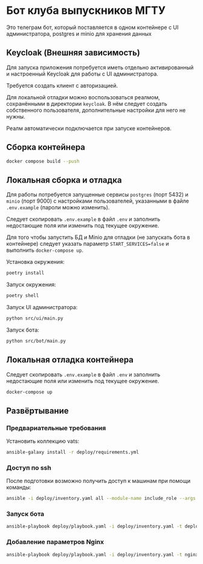 # Бот клуба выпускников МГТУ

Это телеграм бот, который поставляется в одном контейнере с UI администратора, postgres и minio для хранения данных

## Keycloak (Внешняя зависимость)

Для запуска приложения потребуется иметь отдельно активированный и настроенный Keycloak для работы с UI администратора.

Требуется создать клиент с авторизацией.

Для локальной отладки можно воспользоваться реалмом, сохранёнными в директории `keycloak`. В нём следует создать собственного пользователя, дополнительные настройки для него не нужны.

Реалм автоматически подключается при запуске контейнеров.

## Сборка контейнера

```bash
docker compose build --push
```

## Локальная сборка и отладка

Для работы потребуется запущенные сервисы `postgres` (порт 5432) и `minio` (порт 9000) с настройками пользователей, указанными в файле `.env.example` (пароли можно изменить).

Следует скопировать `.env.example` в файл `.env` и заполнить недостающие поля или изменить под текущее окружение.

Для того чтобы запустить БД и Minio для отладки (не запускать бота в контейнере) следует указать параметр `START_SERVICES=false` и выполнить `docker-compose up`.

Установка окружения:

```bash
poetry install
```

Запуск окружения:

```bash
poetry shell
```

Запуск UI администратора:

```bash
python src/ui/main.py
```

Запуск бота:

```bash
python src/bot/main.py
```

## Локальная отладка контейнера

Следует скопировать `.env.example` в файл `.env` и заполнить недостающие поля или изменить под текущее окружение.

```bash
docker-compose up
```

## Развёртывание

### Предвариательные требования

Установить коллекцию vats:
```bash
ansible-galaxy install -r deploy/requirements.yml
```

### Доступ по ssh

После подготовки возможно получить доступ к машинам при помощи команды:
```bash
ansible -i deploy/inventory.yaml all --module-name include_role --args name=bmstu.vats.ssh_connection
```

### Запуск бота

```bash
ansible-playbook deploy/playbook.yaml -i deploy/inventory.yaml -t deploy
```

### Добавление параметров Nginx

```bash
ansible-playbook deploy/playbook.yaml -i deploy/inventory.yaml -t nginx_config
```